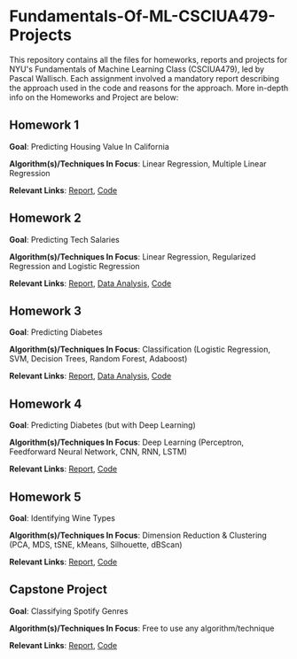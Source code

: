 # Fundamentals-Of-ML-CSCIUA479-Projects

This repository contains all the files for homeworks, reports and projects for NYU's Fundamentals of Machine Learning Class (CSCIUA479), led by Pascal Wallisch. Each assignment involved a mandatory report describing the approach used in the code and reasons for the approach. More in-depth info on the Homeworks and Project are below:

## Homework 1
**Goal**: Predicting Housing Value In California

**Algorithm(s)/Techniques In Focus**: Linear Regression, Multiple Linear Regression

**Relevant Links**: [Report](https://github.com/ota231/Fundamentals-Of-ML-CSCIUA479-Projects/blob/main/Homework%201%20Paper.pdf), [Code](https://github.com/ota231/Fundamentals-Of-ML-CSCIUA479-Projects/blob/main/Homework%201%20Notebook.ipynb)

## Homework 2

**Goal**: Predicting Tech Salaries

**Algorithm(s)/Techniques In Focus**: Linear Regression, Regularized Regression and Logistic Regression

**Relevant Links**: [Report](https://github.com/ota231/Fundamentals-Of-ML-CSCIUA479-Projects/blob/main/Homework%202%20Paper.pdf), [Data Analysis](https://github.com/ota231/Fundamentals-Of-ML-CSCIUA479-Projects/blob/main/Homework%202%20Data%20Analysis.ipynb), [Code](https://github.com/ota231/Fundamentals-Of-ML-CSCIUA479-Projects/blob/main/Homework%202%20Code.py)

## Homework 3 

**Goal**: Predicting Diabetes

**Algorithm(s)/Techniques In Focus**: Classification (Logistic Regression, SVM, Decision Trees, Random Forest, Adaboost)

**Relevant Links**: [Report](https://github.com/ota231/Fundamentals-Of-ML-CSCIUA479-Projects/blob/main/Homework%203%20Paper.pdf), [Data Analysis](https://github.com/ota231/Fundamentals-Of-ML-CSCIUA479-Projects/blob/main/Homework%203%20Data%20Analysis.ipynb), [Code](https://github.com/ota231/Fundamentals-Of-ML-CSCIUA479-Projects/blob/main/Homework%203%20Code.py) 

## Homework 4 

**Goal**: Predicting Diabetes (but with Deep Learning)

**Algorithm(s)/Techniques In Focus**: Deep Learning (Perceptron, Feedforward Neural Network, CNN, RNN, LSTM)

**Relevant Links**: [Report](https://github.com/ota231/Fundamentals-Of-ML-CSCIUA479-Projects/blob/main/Homework%204%20Paper.pdf), [Code](https://github.com/ota231/Fundamentals-Of-ML-CSCIUA479-Projects/blob/main/Homework%204%20Code.py) 

## Homework 5

**Goal**: Identifying Wine Types

**Algorithm(s)/Techniques In Focus**: Dimension Reduction & Clustering (PCA, MDS, tSNE, kMeans, Silhouette, dBScan)

**Relevant Links**: [Report](https://github.com/ota231/Fundamentals-Of-ML-CSCIUA479-Projects/blob/main/Homework%205%20Paper.pdf), [Code](https://github.com/ota231/Fundamentals-Of-ML-CSCIUA479-Projects/blob/main/Homework%205%20Code.py)

## Capstone Project

**Goal**: Classifying Spotify Genres

**Algorithm(s)/Techniques In Focus**: Free to use any algorithm/technique

**Relevant Links**: [Report](https://github.com/ota231/Fundamentals-Of-ML-CSCIUA479-Projects/blob/main/Homework%205%20Paper.pdf), [Code](https://github.com/ota231/Fundamentals-Of-ML-CSCIUA479-Projects/blob/main/Homework%205%20Code.py)
